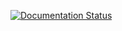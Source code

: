 [![Documentation Status](https://readthedocs.org/projects/apatinder-documentation/badge/?version=latest)](https://apatinder-documentation.readthedocs.io/en/latest/?badge=latest)
